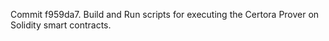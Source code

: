 Commit f959da7.                    Build and Run scripts for executing the Certora Prover on Solidity smart contracts.